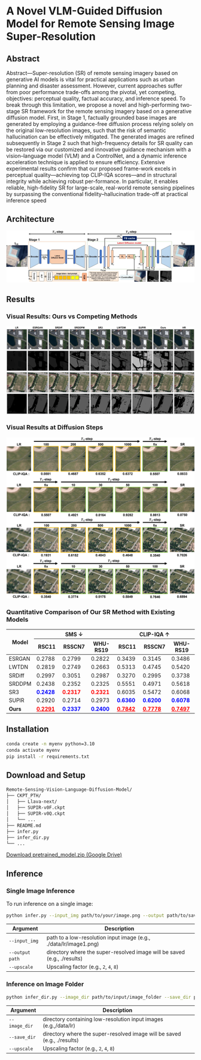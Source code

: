 # A Novel VLM-Guided Diffusion Model for Remote Sensing Image Super-Resolution

## Abstract

Abstract—Super-resolution (SR) of remote sensing imagery based on generative AI models is vital for practical applications
such as urban planning and disaster assessment. However, current approaches suffer from poor performance trade-offs
among the pivotal, yet competing, objectives: perceptual quality, factual accuracy, and inference speed. To break through this limitation, we propose a novel and high-performing two-stage SR framework for the remote sensing imagery based on a generative diffusion model. First, in Stage 1, factually grounded base images are generated by employing a guidance-free diffusion process relying solely on the original low-resolution images, such that the risk of semantic hallucination can be effectively mitigated.
The generated images are refined subsequently in Stage 2 such that high-frequency details for SR quality can be restored via
our customized and innovative guidance mechanism with a vision–language model (VLM) and a ControlNet, and a dynamic
inference acceleration technique is applied to ensure efficiency.
Extensive experimental results confirm that our proposed frame-work excels in perceptual quality—achieving top CLIP-IQA
scores—and in structural integrity while achieving robust per-formance. In particular, it enables reliable, high-fidelity SR for large-scale, real-world remote sensing pipelines by surpassing the conventional fidelity–hallucination trade-off at practical inference speed

## Architecture

![architecture](./assets/architecture.png)

## Results

### Visual Results: Ours vs Competing Methods

![architecture](./assets/result1.png)

### Visual Results at Diffusion Steps

![architecture](./assets/result2.png)

### Quantitative Comparison of Our SR Method with Existing Models

<table>
  <thead>
    <tr>
      <th rowspan="2">Model</th>
      <th colspan="3">SMS ↓</th>
      <th colspan="3">CLIP-IQA ↑</th>
    </tr>
    <tr>
      <th style="width:100px;">RSC11</th>
      <th style="width:100px;">RSSCN7</th>
      <th style="width:100px;">WHU-RS19</th>
      <th style="width:100px;">RSC11</th>
      <th style="width:100px;">RSSCN7</th>
      <th style="width:100px;">WHU-RS19</th>
    </tr>
  </thead>
  <tbody>
    <tr>
      <td>ESRGAN</td>
      <td>0.2788</td><td>0.2799</td><td>0.2822</td>
      <td>0.3439</td><td>0.3145</td><td>0.3486</td>
    </tr>
    <tr>
      <td>LWTDN</td>
      <td>0.2819</td><td>0.2749</td><td>0.2663</td>
      <td>0.5313</td><td>0.4745</td><td>0.5420</td>
    </tr>
    <tr>
      <td>SRDiff</td>
      <td>0.2997</td><td>0.3051</td><td>0.2987</td>
      <td>0.3270</td><td>0.2995</td><td>0.3738</td>
    </tr>
    <tr>
      <td>SRDDPM</td>
      <td>0.2438</td><td>0.2352</td><td>0.2325</td>
      <td>0.5551</td><td>0.4971</td><td>0.5618</td>
    </tr>
    <tr>
      <td>SR3</td>
      <td style="color: blue;"><b>0.2428</b></td><td style="color: red;"><b>0.2317</b></td><td style="color: red;"><b>0.2321</b></td>
      <td>0.6035</td><td>0.5472</td><td>0.6068</td>
    </tr>
    <tr>
      <td>SUPIR</td>
      <td>0.2920</td><td>0.2714</td><td>0.2973</td>
      <td style="color: blue;"><b>0.6360</b></td><td style="color: blue;"><b>0.6200</b></td><td style="color: blue;"><b>0.6078</b></td>
    </tr>
    <tr>
      <td><b>Ours</b></td>
      <td style="color: red;"><b><u>0.2291</u></b></td><td style="color: blue;"><b>0.2337</b></td><td style="color: blue;"><b>0.2400</b></td>
      <td style="color: red;"><b><u>0.7842</u></b></td><td style="color: red;"><b><u>0.7778</u></b></td><td style="color: red;"><b><u>0.7497</u></b></td>
    </tr>
  </tbody>
</table>

## Installation

```sh
conda create -n myenv python=3.10
conda activate myenv
pip install -r requirements.txt
```

## Download and Setup
```
Remote-Sensing-Vision-Language-Diffusion-Model/
├── CKPT_PTH/
│   ├── Llava-next/
│   ├── SUPIR-v0F.ckpt
│   ├── SUPIR-v0Q.ckpt
│   └── ...
├── README.md
├── infer.py
├── infer_dir.py
└── ...
```
[Download pretrained_model.zip (Google Drive)](https://drive.google.com/file/d/1FQ_amk22yCM5_VEC0wQ6OLR6t7aBT0It/view?usp=drive_link)

## Inference

### Single Image Inference

To run inference on a single image:

```sh
python infer.py --input_img path/to/your/image.png --output path/to/save/results --upscale 8
```

| Argument | Description |
|----------------|-------------|
|`--input_img` | path to a low-resolution input image (e.g., ./data/lr/image1.png) |
| `--output path` | directory where the super-resolved image will be saved (e.g., ./results) |
| `--upscale` | Upscaling factor (e.g., `2`, `4`, `8`) |

### Inference on Image Folder

```sh
python infer_dir.py --image_dir path/to/input/image_folder --save_dir path/to/save/results --upscale 8
```

| Argument | Description |
|----------------|-------------|
| `--image_dir` | directory containing low-resolution input images (e.g.,/data/lr) |
| `--save_dir` | directory where the super-resolved image will be saved (e.g., ./results) |
| `--upscale` | Upscaling factor (e.g., `2`, `4`, `8`) |
